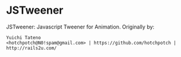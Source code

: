 # JSTweener

JSTweener: Javascript Tweener for Animation. Originally by:

```
Yuichi Tateno
<hotchpotch@N0!spam@gmail.com> | https://github.com/hotchpotch | http://rails2u.com/
```

